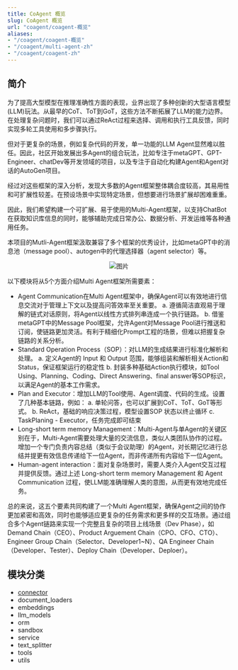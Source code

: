 ```yaml
---
title: CoAgent 概览
slug: CoAgent 概览
url: "coagent/coagent-概览"
aliases:
- "/coagent/coagent-概览"
- "/coagent/multi-agent-zh"
- "/coagent/coagent-zh"
---
```


## 简介

为了提高大型模型在推理准确性方面的表现，业界出现了多种创新的大型语言模型(LLM)玩法。从最早的CoT、ToT到GoT，这些方法不断拓展了LLM的能力边界。在处理复杂问题时，我们可以通过ReAct过程来选择、调用和执行工具反馈，同时实现多轮工具使用和多步骤执行。

但对于更复杂的场景，例如复杂代码的开发，单一功能的LLM Agent显然难以胜任。因此，社区开始发展出多Agent的组合玩法，比如专注于metaGPT、GPT-Engineer、chatDev等开发领域的项目，以及专注于自动化构建Agent和Agent对话的AutoGen项目。

经过对这些框架的深入分析，发现大多数的Agent框架整体耦合度较高，其易用性和可扩展性较差。在预设场景中实现特定场景，但想要进行场景扩展却困难重重。

因此，我们希望构建一个可扩展、易于使用的Multi-Agent框架，以支持ChatBot在获取知识库信息的同时，能够辅助完成日常办公、数据分析、开发运维等各种通用任务。

本项目的Mutli-Agent框架汲取兼容了多个框架的优秀设计，比如metaGPT中的消息池（message pool）、autogen中的代理选择器（agent selector）等。

<div align=center>
  <img src="/images/chatbot/luban.png" alt="图片">
</div>

以下模块将从5个方面介绍Multi Agent框架所需要素：
- Agent Communication在Multi Agent框架中，确保Agent可以有效地进行信息交流对于管理上下文以及提高问答效率至关重要。
  a. 遵循简洁直观易于理解的链式对话原则，将Agent以线性方式排列串连成一个执行链路。
  b. 借鉴metaGPT中的Message Pool框架，允许Agent对Message Pool进行推送和订阅，使链路更加灵活。有利于精细化Prompt工程的场景，但难以把握复杂链路的关系分析。
- Standard Operation Process（SOP）：对LLM的生成结果进行标准化解析和处理。
  a. 定义Agent的 Input 和 Output 范围，能够组装和解析相关Action和Status，保证框架运行的稳定性
  b. 封装多种基础Action执行模块，如Tool Using、Planning、Coding、Direct Answering、final answer等SOP标识，以满足Agent的基本工作需求。 
- Plan and Executor：增加LLM的Tool使用、Agent调度、代码的生成。设置了几种基本链路，例如：
  a. 单轮问答，也可以扩展到CoT、ToT、GoT等形式。
  b. ReAct，基础的响应决策过程，模型设置SOP 状态以终止循环
  c. TaskPlaning - Executor，任务完成即可结束
- Long-short term memory Management：Multi-Agent与单Agent的关键区别在于，Multi-Agent需要处理大量的交流信息，类似人类团队协作的过程。增加一个专门负责内容总结（类似于会议助理）的Agent，对长期记忆进行总结并提更有效信息传递给下一位Agent，而非传递所有内容给下一位Agent。
- Human-agent interaction：面对复杂场景时，需要人类介入Agent交互过程并提供反馈。通过上述 Long-short term memory Management 和 Agent Communication 过程，使LLM能准确理解人类的意图，从而更有效地完成任务。

总的来说，这五个要素共同构建了一个Multi Agent框架，确保Agent之间的协作更加紧密和高效，同时也能够适应更复杂的任务需求和更多样的交互场景。通过组合多个Agent链路来实现一个完整且复杂的项目上线场景（Dev Phase），如Demand Chain（CEO）、Product Arguement Chain（CPO、CFO、CTO）、Engineer Group Chain（Selector、Developer1~N）、QA Engineer Chain（Developer、Tester）、Deploy Chain（Developer、Deploer）。


## 模块分类
- [connector](/coagent/connector-zh)
- document_loaders
- embeddings
- llm_models
- orm
- sandbox
- service
- text_splitter
- tools
- utils
